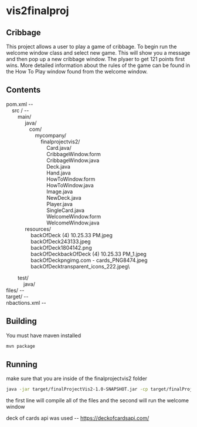 # vis2finalproj
## Cribbage

This project allows a user to play a game of cribbage. To begin run the welcome window class and select new game. This will show you a message and then pop up a new cribbage window. The plyaer to get 121 points first wins. More detailed information about the rules of the game can be found in the How To Play window found from the welcome window.

## Contents
pom.xml --\
&nbsp;&nbsp;&nbsp;&nbsp;src /   --\
&nbsp;&nbsp;&nbsp;&nbsp;&nbsp;&nbsp;&nbsp;&nbsp;main/\
   &nbsp;&nbsp;&nbsp;&nbsp;&nbsp;&nbsp;&nbsp;&nbsp;&nbsp;&nbsp;&nbsp;&nbsp; java/\
      &nbsp;&nbsp;&nbsp;&nbsp;&nbsp;&nbsp;&nbsp;&nbsp;&nbsp;&nbsp;&nbsp;&nbsp;&nbsp;&nbsp;&nbsp;&nbsp;com/\
        &nbsp;&nbsp;&nbsp;&nbsp;&nbsp;&nbsp;&nbsp;&nbsp;&nbsp;&nbsp;&nbsp;&nbsp;&nbsp;&nbsp;&nbsp;&nbsp;&nbsp;&nbsp;&nbsp;&nbsp;mycompany/\
          &nbsp;&nbsp;&nbsp;&nbsp;&nbsp;&nbsp;&nbsp;&nbsp;&nbsp;&nbsp;&nbsp;&nbsp;&nbsp;&nbsp;&nbsp;&nbsp;&nbsp;&nbsp;&nbsp;&nbsp;&nbsp;&nbsp;&nbsp;&nbsp;finalprojectvis2/\
            &nbsp;&nbsp;&nbsp;&nbsp;&nbsp;&nbsp;&nbsp;&nbsp;&nbsp;&nbsp;&nbsp;&nbsp;&nbsp;&nbsp;&nbsp;&nbsp;&nbsp;&nbsp;&nbsp;&nbsp;&nbsp;&nbsp;&nbsp;&nbsp;&nbsp;&nbsp;&nbsp;&nbsp;Card.java/\
            &nbsp;&nbsp;&nbsp;&nbsp;&nbsp;&nbsp;&nbsp;&nbsp;&nbsp;&nbsp;&nbsp;&nbsp;&nbsp;&nbsp;&nbsp;&nbsp;&nbsp;&nbsp;&nbsp;&nbsp;&nbsp;&nbsp;&nbsp;&nbsp;&nbsp;&nbsp;&nbsp;&nbsp;CribbageWindow.form\
            &nbsp;&nbsp;&nbsp;&nbsp;&nbsp;&nbsp;&nbsp;&nbsp;&nbsp;&nbsp;&nbsp;&nbsp;&nbsp;&nbsp;&nbsp;&nbsp;&nbsp;&nbsp;&nbsp;&nbsp;&nbsp;&nbsp;&nbsp;&nbsp;&nbsp;&nbsp;&nbsp;&nbsp;CribbageWindow.java\
            &nbsp;&nbsp;&nbsp;&nbsp;&nbsp;&nbsp;&nbsp;&nbsp;&nbsp;&nbsp;&nbsp;&nbsp;&nbsp;&nbsp;&nbsp;&nbsp;&nbsp;&nbsp;&nbsp;&nbsp;&nbsp;&nbsp;&nbsp;&nbsp;&nbsp;&nbsp;&nbsp;&nbsp;Deck.java\
            &nbsp;&nbsp;&nbsp;&nbsp;&nbsp;&nbsp;&nbsp;&nbsp;&nbsp;&nbsp;&nbsp;&nbsp;&nbsp;&nbsp;&nbsp;&nbsp;&nbsp;&nbsp;&nbsp;&nbsp;&nbsp;&nbsp;&nbsp;&nbsp;&nbsp;&nbsp;&nbsp;&nbsp;Hand.java\
            &nbsp;&nbsp;&nbsp;&nbsp;&nbsp;&nbsp;&nbsp;&nbsp;&nbsp;&nbsp;&nbsp;&nbsp;&nbsp;&nbsp;&nbsp;&nbsp;&nbsp;&nbsp;&nbsp;&nbsp;&nbsp;&nbsp;&nbsp;&nbsp;&nbsp;&nbsp;&nbsp;&nbsp;HowToWindow.form\
            &nbsp;&nbsp;&nbsp;&nbsp;&nbsp;&nbsp;&nbsp;&nbsp;&nbsp;&nbsp;&nbsp;&nbsp;&nbsp;&nbsp;&nbsp;&nbsp;&nbsp;&nbsp;&nbsp;&nbsp;&nbsp;&nbsp;&nbsp;&nbsp;&nbsp;&nbsp;&nbsp;&nbsp;HowToWindow.java\
            &nbsp;&nbsp;&nbsp;&nbsp;&nbsp;&nbsp;&nbsp;&nbsp;&nbsp;&nbsp;&nbsp;&nbsp;&nbsp;&nbsp;&nbsp;&nbsp;&nbsp;&nbsp;&nbsp;&nbsp;&nbsp;&nbsp;&nbsp;&nbsp;&nbsp;&nbsp;&nbsp;&nbsp;Image.java\
            &nbsp;&nbsp;&nbsp;&nbsp;&nbsp;&nbsp;&nbsp;&nbsp;&nbsp;&nbsp;&nbsp;&nbsp;&nbsp;&nbsp;&nbsp;&nbsp;&nbsp;&nbsp;&nbsp;&nbsp;&nbsp;&nbsp;&nbsp;&nbsp;&nbsp;&nbsp;&nbsp;&nbsp;NewDeck.java\
            &nbsp;&nbsp;&nbsp;&nbsp;&nbsp;&nbsp;&nbsp;&nbsp;&nbsp;&nbsp;&nbsp;&nbsp;&nbsp;&nbsp;&nbsp;&nbsp;&nbsp;&nbsp;&nbsp;&nbsp;&nbsp;&nbsp;&nbsp;&nbsp;&nbsp;&nbsp;&nbsp;&nbsp;Player.java\
            &nbsp;&nbsp;&nbsp;&nbsp;&nbsp;&nbsp;&nbsp;&nbsp;&nbsp;&nbsp;&nbsp;&nbsp;&nbsp;&nbsp;&nbsp;&nbsp;&nbsp;&nbsp;&nbsp;&nbsp;&nbsp;&nbsp;&nbsp;&nbsp;&nbsp;&nbsp;&nbsp;&nbsp;SingleCard.java\
            &nbsp;&nbsp;&nbsp;&nbsp;&nbsp;&nbsp;&nbsp;&nbsp;&nbsp;&nbsp;&nbsp;&nbsp;&nbsp;&nbsp;&nbsp;&nbsp;&nbsp;&nbsp;&nbsp;&nbsp;&nbsp;&nbsp;&nbsp;&nbsp;&nbsp;&nbsp;&nbsp;&nbsp;WelcomeWindow.form\
            &nbsp;&nbsp;&nbsp;&nbsp;&nbsp;&nbsp;&nbsp;&nbsp;&nbsp;&nbsp;&nbsp;&nbsp;&nbsp;&nbsp;&nbsp;&nbsp;&nbsp;&nbsp;&nbsp;&nbsp;&nbsp;&nbsp;&nbsp;&nbsp;&nbsp;&nbsp;&nbsp;&nbsp;WelcomeWindow.java\
    &nbsp;&nbsp;&nbsp;&nbsp;&nbsp;&nbsp;&nbsp;&nbsp;&nbsp;&nbsp;&nbsp;&nbsp;&nbsp;resources/\
      &nbsp;&nbsp;&nbsp;&nbsp;&nbsp;&nbsp;&nbsp;&nbsp;&nbsp;&nbsp;&nbsp;&nbsp;&nbsp;&nbsp;&nbsp;&nbsp;&nbsp;backOfDeck (4) 10.25.33 PM.jpeg\
      &nbsp;&nbsp;&nbsp;&nbsp;&nbsp;&nbsp;&nbsp;&nbsp;&nbsp;&nbsp;&nbsp;&nbsp;&nbsp;&nbsp;&nbsp;&nbsp;&nbsp;backOfDeck243133.jpeg\
      &nbsp;&nbsp;&nbsp;&nbsp;&nbsp;&nbsp;&nbsp;&nbsp;&nbsp;&nbsp;&nbsp;&nbsp;&nbsp;&nbsp;&nbsp;&nbsp;&nbsp;backOfDeck1804142.png\
      &nbsp;&nbsp;&nbsp;&nbsp;&nbsp;&nbsp;&nbsp;&nbsp;&nbsp;&nbsp;&nbsp;&nbsp;&nbsp;&nbsp;&nbsp;&nbsp;&nbsp;backOfDeckbackOfDeck (4) 10.25.33 PM_1.jpeg\
      &nbsp;&nbsp;&nbsp;&nbsp;&nbsp;&nbsp;&nbsp;&nbsp;&nbsp;&nbsp;&nbsp;&nbsp;&nbsp;&nbsp;&nbsp;&nbsp;&nbsp;backOfDeckpngimg.com - cards_PNG8474.jpeg\
      &nbsp;&nbsp;&nbsp;&nbsp;&nbsp;&nbsp;&nbsp;&nbsp;&nbsp;&nbsp;&nbsp;&nbsp;&nbsp;&nbsp;&nbsp;&nbsp;&nbsp;backOfDecktransparent_icons_222.jpeg\
      
   &nbsp;&nbsp;&nbsp;&nbsp;&nbsp;&nbsp;&nbsp;&nbsp;test/\
     &nbsp;&nbsp;&nbsp;&nbsp;&nbsp;&nbsp;&nbsp;&nbsp;&nbsp;&nbsp;&nbsp;&nbsp;java/\
files/  --\
target/ --\
nbactions.xml --

## Building
You must have maven installed
```bash
mvn package
```
## Running
make sure that you are inside of the finalprojectvis2 folder
```bash
java -jar target/finalProjectVis2-1.0-SNAPSHOT.jar -cp target/finalProjectVis2-1.0-SNAPSHOT-jar-with-dependencies.jar
```
the first line will compile all of the files and the second will run the welcome window

deck of cards api was used -- https://deckofcardsapi.com/ 

